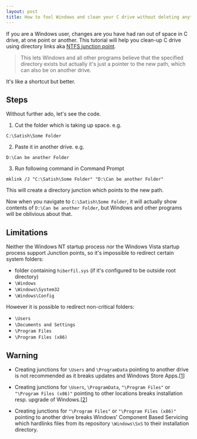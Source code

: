 ```yaml
---
layout: post
title: How to fool Windows and clean your C drive without deleting anything. Without Admin access.
---
```


If you are a Windows user, changes are you have had ran out of space in C drive, at one point or another. This tutorial will help you clean-up C drive using directory links aka [NTFS junction point](https://en.wikipedia.org/wiki/NTFS_junction_point).

>This lets Windows and all other programs believe that the specified directory exists but actually it's just a pointer to the new path, which can also be on another drive. 

It's like a shortcut but better.

## Steps
Without further ado, let's see the code.
1. Cut the folder which is taking up space. e.g.
````
C:\Satish\Some Folder
````
2. Paste it in another drive. e.g.
````
D:\Can be another Folder
````
3. Run following command in Command Prompt
````
mklink /J "C:\Satish\Some Folder" "D:\Can be another Folder"
````

This will create a directory junction which points to the new path.

Now when you navigate to ````C:\Satish\Some Folder````, it will actually show contents of ````D:\Can be another Folder````, but Windows and other programs will be oblivious about that.

## Limitations
Neither the Windows NT startup process nor the Windows Vista startup process support Junction points, so it's impossible to redirect certain system folders:

* folder containing ````hiberfil.sys```` (if it's configured to be outside root directory)
* ````\Windows````
* ````\Windows\System32````
* ````\Windows\Config````

However it is possible to redirect non-critical folders:

  * ````\Users````
  * ````\Documents and Settings````
  * ````\Program Files````
  * ````\Program Files (x86)````

## Warning

* Creating junctions for ````\Users```` and ````\ProgramData```` pointing to another drive is not recommended as it breaks updates and Windows Store Apps.[[1]]

* Creating junctions for ````\Users````, ````\ProgramData````, ````"\Program Files"```` or ````"\Program Files (x86)"```` pointing to other locations breaks installation resp. upgrade of Windows.[[2]]

* Creating junctions for ````"\Program Files"```` or ````"\Program Files (x86)"```` pointing to another drive breaks Windows' Component Based Servicing which hardlinks files from its repository ````\Windows\SxS```` to their installation directory.

[1]: https://support.microsoft.com/en-us/help/949977/relocation-of-the-users-directory-and-the-programdata-directory-to-a-d
[2]: https://support.microsoft.com/en-us/help/2876597/error-installing-windows-because-users-or-program-files-folder-redirec
